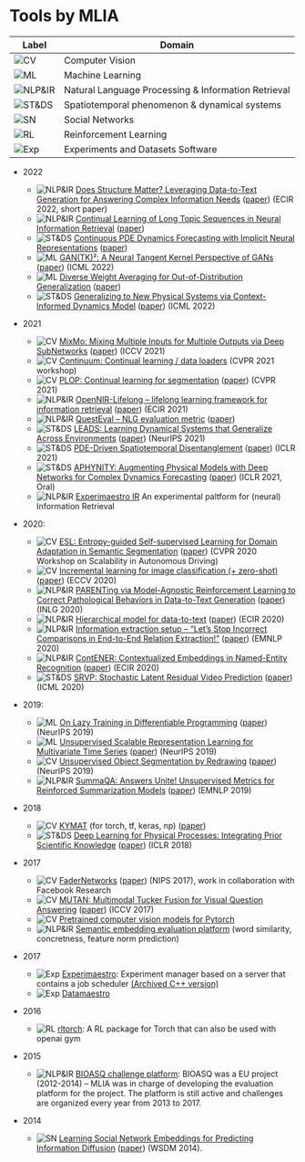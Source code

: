 # Tools by MLIA
| Label   |      Domain    |
|----------|-------------|
| ![CV](https://img.shields.io/badge/-CV-yellow) | Computer Vision | 
| ![ML](https://img.shields.io/badge/-ML-red) | Machine Learning | 
| ![NLP&IR](https://img.shields.io/badge/-NLP%26IR-purple) | Natural Language Processing & Information Retrieval |
| ![ST&DS](https://img.shields.io/badge/-ST%26DS-blue) | Spatiotemporal phenomenon & dynamical systems |
| ![SN](https://img.shields.io/badge/-SN-lightblue) | Social Networks |
| ![RL](https://img.shields.io/badge/-RL-green) | Reinforcement Learning |
| ![Exp](https://img.shields.io/badge/-Exp-darkblue) | Experiments and Datasets Software |

- 2022
  - ![NLP&IR](https://img.shields.io/badge/-NLP%26IR-purple) [Does Structure Matter? Leveraging Data-to-Text Generation for Answering Complex Information Needs](https://github.com/MLIA/Complex-Answer-Generation) ([paper](https://arxiv.org/abs/2112.04344)) (ECIR 2022, short paper)
  - ![NLP&IR](https://img.shields.io/badge/-NLP%26IR-purple) [Continual Learning of Long Topic Sequences in Neural Information Retrieval](https://github.com/MLIA/continual_learning_of_long_topic) ([paper](https://arxiv.org/abs/2201.03356))
  - ![ST&DS](https://img.shields.io/badge/-ST%26DS-blue) [Continuous PDE Dynamics Forecasting with Implicit Neural Representations](https://github.com/MLIA/DINo) ([paper](https://arxiv.org/abs/2209.14855))
  - ![ML](https://img.shields.io/badge/-ML-red) [GAN(TK)²: A Neural Tangent Kernel Perspective of GANs](https://github.com/MLIA/gantk2) ([paper](https://arxiv.org/abs/2106.05566)) (ICML 2022)
  - ![ML](https://img.shields.io/badge/-ML-red) [Diverse Weight Averaging for Out-of-Distribution Generalization](https://github.com/MLIA/diwa) ([paper](https://arxiv.org/abs/2205.09739))
  - ![ST&DS](https://img.shields.io/badge/-ST%26DS-blue) [Generalizing to New Physical Systems via Context-Informed Dynamics Model](https://github.com/MLIA/CoDA) ([paper](https://arxiv.org/abs/2202.01889)) (ICML 2022)

- 2021  
  - ![CV](https://img.shields.io/badge/-CV-yellow) [MixMo: Mixing Multiple Inputs for Multiple Outputs via Deep SubNetworks](https://github.com/MLIA/mixmo-pytorch) ([paper](https://arxiv.org/abs/2103.06132)) (ICCV 2021) 
  - ![CV](https://img.shields.io/badge/-CV-yellow) [Continuum: Continual learning / data loaders](https://github.com/MLIA/continuum) (CVPR 2021 workshop)
  - ![CV](https://img.shields.io/badge/-CV-yellow) [PLOP: Continual learning for segmentation](https://github.com/MLIA/CVPR2021_PLOP) ([paper](https://arxiv.org/abs/2011.11390)) (CVPR 2021)
  - ![NLP&IR](https://img.shields.io/badge/-NLP%26IR-purple) [OpenNIR-Lifelong – lifelong learning framework for information retrieval](https://github.com/MLIA/OpenNIR-Lifelong) ([paper](https://arxiv.org/abs/2101.06984)) (ECIR 2021)
  - ![NLP&IR](https://img.shields.io/badge/-NLP%26IR-purple) [QuestEval – NLG evaluation metric](https://github.com/MLIA/QuestEval) ([paper](https://arxiv.org/abs/2104.07560))
  - ![ST&DS](https://img.shields.io/badge/-ST%26DS-blue) [LEADS: Learning Dynamical Systems that Generalize Across Environments](https://github.com/MLIA/LEADS) ([paper](https://arxiv.org/abs/2106.04546)) (NeurIPS 2021)
  - ![ST&DS](https://img.shields.io/badge/-ST%26DS-blue) [PDE-Driven Spatiotemporal Disentanglement](https://github.com/MLIA/spatiotemporal_variable_separation) ([paper](https://openreview.net/forum?id=vLaHRtHvfFp)) (ICLR 2021)
  - ![ST&DS](https://img.shields.io/badge/-ST%26DS-blue) [APHYNITY: Augmenting Physical Models with Deep Networks for Complex Dynamics Forecasting](https://github.com/MLIA/APHYNITY) ([paper](https://arxiv.org/abs/2010.04456)) (ICLR 2021, Oral)
  - ![NLP&IR](https://img.shields.io/badge/-NLP%26IR-purple) [Experimaestro IR](https://github.com/experimaestro/experimaestro-ir) An experimental paltform for (neural) Information Retrieval
- 2020:
  - ![CV](https://img.shields.io/badge/-CV-yellow) [ESL: Entropy-guided Self-supervised Learning for Domain Adaptation in Semantic Segmentation](https://github.com/MLIA/ESL) ([paper](https://arxiv.org/abs/2006.08658)) (CVPR 2020 Workshop on Scalability in Autonomous Driving)
  - ![CV](https://img.shields.io/badge/-CV-yellow) [Incremental learning for image classification (+ zero-shot)](https://github.com/MLIA/incremental_learning.pytorch) ([paper](https://arxiv.org/abs/2004.13513)) (ECCV 2020)
  - ![NLP&IR](https://img.shields.io/badge/-NLP%26IR-purple) [PARENTing via Model-Agnostic Reinforcement Learning to Correct Pathological Behaviors in Data-to-Text Generation](https://github.com/MLIA/PARENTing-rl) ([paper](https://arxiv.org/abs/2010.10866)) (INLG 2020)
  - ![NLP&IR](https://img.shields.io/badge/-NLP%26IR-purple) [Hierarchical model for data-to-text](https://github.com/MLIA/data-to-text-hierarchical) ([paper](https://arxiv.org/abs/1912.10011)) (ECIR 2020)
  - ![NLP&IR](https://img.shields.io/badge/-NLP%26IR-purple) [Information extraction setup – “Let’s Stop Incorrect Comparisons in End-to-End Relation Extraction!”](https://github.com/MLIA/sincere) ([paper](https://arxiv.org/abs/2009.10684)) (EMNLP 2020)
  - ![NLP&IR](https://img.shields.io/badge/-NLP%26IR-purple) [ContENER: Contextualized Embeddings in Named-Entity Recognition](https://github.com/MLIA/contener) ([paper](https://arxiv.org/abs/2001.08053)) (ECIR 2020)
  - ![ST&DS](https://img.shields.io/badge/-ST%26DS-blue) [SRVP: Stochastic Latent Residual Video Prediction](https://github.com/MLIA/srvp) ([paper](https://proceedings.mlr.press/v119/franceschi20a.html)) (ICML 2020) 
- 2019:
  - ![ML](https://img.shields.io/badge/-ML-red) [On Lazy Training in Differentiable Programming](https://github.com/MLIA/lazy-training-CNN) ([paper](https://arxiv.org/abs/1812.07956)) (NeurIPS 2019) 
  - ![ML](https://img.shields.io/badge/-ML-red) [Unsupervised Scalable Representation Learning for Multivariate Time Series](https://github.com/MLIA/UnsupervisedScalableRepresentationLearningTimeSeries) ([paper](https://papers.nips.cc/paper/2019/hash/53c6de78244e9f528eb3e1cda69699bb-Abstract.html)) (NeurIPS 2019)
  - ![CV](https://img.shields.io/badge/-CV-yellow) [Unsupervised Object Segmentation by Redrawing](https://github.com/MLIA/ReDO) ([paper](https://arxiv.org/abs/1905.13539)) (NeurIPS 2019)
  - ![NLP&IR](https://img.shields.io/badge/-NLP%26IR-purple) [SummaQA: Answers Unite! Unsupervised Metrics for Reinforced Summarization Models](https://github.com/MLIA/summa-qa) ([paper](https://arxiv.org/abs/1909.01610)) (EMNLP 2019)
- 2018
  - ![CV](https://img.shields.io/badge/-CV-yellow) [KYMAT](https://github.com/MLIA/kymatio) (for torch, tf, keras, np) ([paper](https://jmlr.org/papers/volume21/19-047/19-047.pdf))
  - ![ST&DS](https://img.shields.io/badge/-ST%26DS-blue) [Deep Learning for Physical Processes: Integrating Prior Scientific Knowledge](https://openreview.net/pdf?id=By4HsfWAZ) ([paper](https://arxiv.org/abs/1711.07970)) (ICLR 2018)
- 2017
  - ![CV](https://img.shields.io/badge/-CV-yellow) [FaderNetworks](https://github.com/MLIA/FaderNetworks) ([paper](https://arxiv.org/abs/1706.00409)) (NIPS 2017), work in collaboration with Facebook Research
  - ![CV](https://img.shields.io/badge/-CV-yellow) [MUTAN: Multimodal Tucker Fusion for Visual Question Answering](https://github.com/MLIA/vqa.pytorch) ([paper](https://arxiv.org/abs/1705.06676)) (ICCV 2017)
  - ![CV](https://img.shields.io/badge/-CV-yellow) [Pretrained computer vision models for Pytorch](https://github.com/MLIA/pretrained-models.pytorch)
  - ![NLP&IR](https://img.shields.io/badge/-NLP%26IR-purple) [Semantic embedding evaluation platform](https://github.com/MLIA/embedding_evaluation) (word similarity, concretness, feature norm prediction)
- 2017
  - ![Exp](https://img.shields.io/badge/-Exp-darkblue) [Experimaestro](https://github.com/MLIA/experimaestro-python): Experiment manager based on a server that contains a job scheduler [(Archived C++ version)](https://github.com/MLIA/experimaestro-cpp)
  - ![Exp](https://img.shields.io/badge/-Exp-darkblue) [Datamaestro](https://github.com/MLIA/datamaestro)
- 2016
  - ![RL](https://img.shields.io/badge/-RL-green) [rltorch](https://github.com/MLIA/rltorch): A RL package for Torch that can also be used with openai gym
- 2015 
  - ![NLP&IR](https://img.shields.io/badge/-NLP%26IR-purple) [BIOASQ challenge platform](http://www.bioasq.org/participate/challenges): BIOASQ was a EU project (2012-2014) – MLIA was in charge of developing the evaluation platform for the project. The platform is still active and challenges are organized every year from 2013 to 2017.
- 2014
  - ![SN](https://img.shields.io/badge/-SN-lightblue) [Learning Social Network Embeddings for Predicting Information Diffusion](https://github.com/MLIA/social_network_diffusion_embeddings) ([paper](https://dl.acm.org/doi/10.1145/2556195.2556216)) (WSDM 2014).



